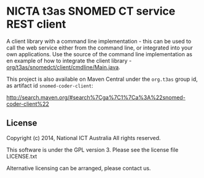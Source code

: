 # NICTA t3as SNOMED CT service REST client

A client library with a command line implementation - this can be used to call the web service either from the command line, or integrated into your own applications. Use the source of the command line implementation as en example of how to integrate the client library - [org/t3as/snomedct/client/cmdline/Main.java](src/main/java/org/t3as/snomedct/client/cmdline/Main.java).
 
This project is also available on Maven Central under the `org.t3as` group id, as artifact id `snomed-coder-client`:

<http://search.maven.org/#search%7Cga%7C1%7Ca%3A%22snomed-coder-client%22>

## License

Copyright (c) 2014, National ICT Australia
All rights reserved.

This software is under the GPL version 3.
Please see the license file LICENSE.txt

Alternative licensing can be arranged, please contact us.
